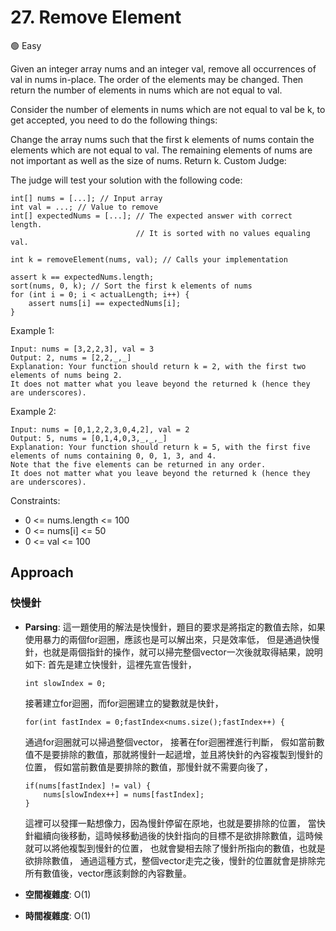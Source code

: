 # 27. Remove Element

🟢 Easy 

Given an integer array nums and an integer val, remove all occurrences of val in nums in-place. The order of the elements may be changed. Then return the number of elements in nums which are not equal to val.

Consider the number of elements in nums which are not equal to val be k, to get accepted, you need to do the following things:

Change the array nums such that the first k elements of nums contain the elements which are not equal to val. The remaining elements of nums are not important as well as the size of nums.
Return k.
Custom Judge:

The judge will test your solution with the following code:
```
int[] nums = [...]; // Input array
int val = ...; // Value to remove
int[] expectedNums = [...]; // The expected answer with correct length.
                            // It is sorted with no values equaling val.

int k = removeElement(nums, val); // Calls your implementation

assert k == expectedNums.length;
sort(nums, 0, k); // Sort the first k elements of nums
for (int i = 0; i < actualLength; i++) {
    assert nums[i] == expectedNums[i];
}
```
 

Example 1:
```
Input: nums = [3,2,2,3], val = 3
Output: 2, nums = [2,2,_,_]
Explanation: Your function should return k = 2, with the first two elements of nums being 2.
It does not matter what you leave beyond the returned k (hence they are underscores).
```

Example 2:
```
Input: nums = [0,1,2,2,3,0,4,2], val = 2
Output: 5, nums = [0,1,4,0,3,_,_,_]
Explanation: Your function should return k = 5, with the first five elements of nums containing 0, 0, 1, 3, and 4.
Note that the five elements can be returned in any order.
It does not matter what you leave beyond the returned k (hence they are underscores).
 ```

Constraints:

- 0 <= nums.length <= 100
- 0 <= nums[i] <= 50
- 0 <= val <= 100

## Approach
### 快慢針
- **Parsing**: 
    這一題使用的解法是快慢針，題目的要求是將指定的數值去除，如果使用暴力的兩個for迴圈，應該也是可以解出來，只是效率低，
    但是通過快慢針，也就是兩個指針的操作，就可以掃完整個vector一次後就取得結果，說明如下:
    首先是建立快慢針，這裡先宣告慢針，
    ```
    int slowIndex = 0;
    ```
    接著建立for迴圈，而for迴圈建立的變數就是快針，
    ```
    for(int fastIndex = 0;fastIndex<nums.size();fastIndex++) {
    ```
    通過for迴圈就可以掃過整個vector，
    接著在for迴圈裡進行判斷，
    假如當前數值不是要排除的數值，那就將慢針一起遞增，並且將快針的內容複製到慢針的位置，
    假如當前數值是要排除的數值，那慢針就不需要向後了，
    ```
    if(nums[fastIndex] != val) {
        nums[slowIndex++] = nums[fastIndex];
    }
    ```
    這裡可以發揮一點想像力，因為慢針停留在原地，也就是要排除的位置，
    當快針繼續向後移動，這時候移動過後的快針指向的目標不是欲排除數值，這時候就可以將他複製到慢針的位置，
    也就會變相去除了慢針所指向的數值，也就是欲排除數值，
    通過這種方式，整個vector走完之後，慢針的位置就會是排除完所有數值後，vector應該剩餘的內容數量。

- **空間複雜度**: O(1)
- **時間複雜度**: O(1)